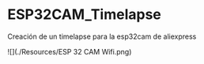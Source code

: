 # ESP32CAM_Timelapse
Creación de un timelapse para la esp32cam de aliexpress

![](./Resources/ESP 32 CAM Wifi.png)
